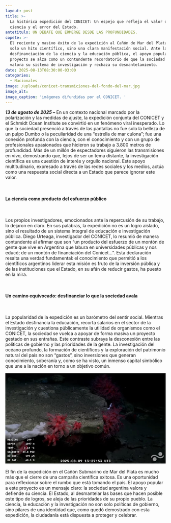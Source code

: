 ```yaml
---
layout: post
title: >-
  La histórica expedición del CONICET: Un espejo que refleja el valor de la
  ciencia y el error del Estado.
antetitulo: UN DEBATE QUE ERMERGE DESDE LAS PROFUNDIDADES.
copete: >-
  El reciente y masivo éxito de la expedición al Cañón de Mar del Plata no fue
  solo un hito científico, sino una clara manifestación social. Ante la
  desfinanciación de la ciencia y la educación pública, el apoyo popular a este
  proyecto se alza como un contundente recordatorio de que la sociedad argentina
  valora su sistema de investigación y rechaza su desmantelamiento.
date: 2025-08-13T08:30:00-03:00
categories:
  - Nacionales
image: /uploads/conicet-transmiciones-del-fondo-del-mar.jpg
image_alt:
image_caption: 'imágenes difundidas por el CONICET. '
---
```

***13 de agosto de 2025 –*** En un contexto nacional marcado por la polarización y las medidas de ajuste, la expedición conjunta del CONICET y el Schmidt Ocean Institute se convirtió en un fenómeno viral inesperado. Lo que la sociedad presenció a través de las pantallas no fue solo la belleza de un pulpo Dumbo o la peculiaridad de una “estrella de mar culona”; fue una conexión profunda con la ciencia, con el conocimiento y con un grupo de profesionales apasionados que hicieron su trabajo a 3.800 metros de profundidad. Más de un millón de espectadores siguieron las transmisiones en vivo, demostrando que, lejos de ser un tema distante, la investigación científica es una cuestión de interés y orgullo nacional. Este apoyo multitudinario, expresado a través de las redes sociales y los medios, actúa como una respuesta social directa a un Estado que parece ignorar este valor.

&nbsp;

#### La ciencia como producto del esfuerzo público

&nbsp;

Los propios investigadores, emocionados ante la repercusión de su trabajo, lo dejaron en claro. En sus palabras, la expedición no es un logro aislado, sino el resultado de un sistema integral de educación e investigación pública. Diego Urteaga, investigador del CONICET, lo resumió de manera contundente al afirmar que son “un producto del esfuerzo de un montón de gente que vive en Argentina que labura en universidades públicas y nos educó; de un montón de financiación del Conicet…”. Esta declaración resalta una verdad fundamental: el conocimiento que permitió a los científicos argentinos liderar esta misión es fruto de la inversión pública y de las instituciones que el Estado, en su afán de reducir gastos, ha puesto en la mira.

&nbsp;

#### Un camino equivocado: desfinanciar lo que la sociedad avala

&nbsp;

La popularidad de la expedición es un barómetro del sentir social. Mientras el Estado desfinancia la educación, recorta salarios en el sector de la investigación y cuestiona públicamente la utilidad de organismos como el CONICET, la sociedad se vuelca a apoyar de forma masiva un proyecto gestado en sus entrañas. Este contraste subraya la desconexión entre las políticas de gobierno y las prioridades de la gente. La investigación del océano profundo, la formación de científicos y la exploración del patrimonio natural del país no son “gastos”, sino inversiones que generan conocimiento, soberanía y, como se ha visto, un inmenso capital simbólico que une a la nación en torno a un objetivo común.

![](/uploads/conicet-ciencia-argentina.jpg)

El fin de la expedición en el Cañón Submarino de Mar del Plata es mucho más que el cierre de una campaña científica exitosa. Es una oportunidad para reflexionar sobre el rumbo que está tomando el país. El apoyo popular a este proyecto es un mensaje claro: la sociedad argentina valora y defiende su ciencia. El Estado, al desmantelar las bases que hacen posible este tipo de logros, se aleja de las prioridades de su propio pueblo. La ciencia, la educación y la investigación no son solo políticas de gobierno, sino pilares de una identidad que, como quedó demostrado con esta expedición, la ciudadanía está dispuesta a proteger y celebrar.